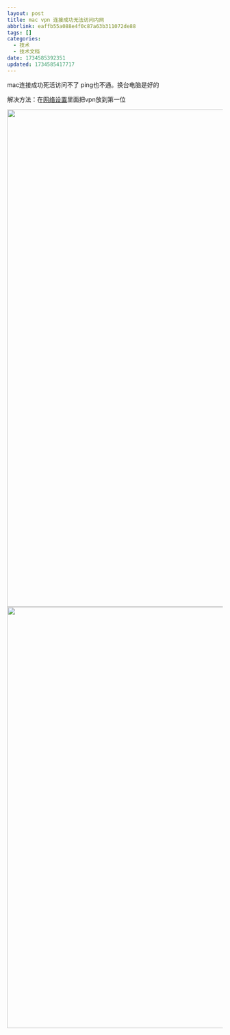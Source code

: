 ```yaml
---
layout: post
title: mac vpn 连接成功无法访问内网
abbrlink: eaffb55a088e4f0c87a63b311072de88
tags: []
categories:
  - 技术
  - 技术文档
date: 1734585392351
updated: 1734585417717
---
```


mac连接成功死活访问不了 ping也不通。换台电脑是好的

解决方法：在[网络设置](https://so.csdn.net/so/search?q=%E7%BD%91%E7%BB%9C%E8%AE%BE%E7%BD%AE\&spm=1001.2101.3001.7020)里面把vpn放到第一位

<img alt="" height="1200" src=":/8582b29ac84b444f842daf46eb5cc842" width="1162" style="box-sizing: border-box; outline: none; border: 0px; max-width: 100%; height: auto; font-synthesis-style: auto; overflow-wrap: break-word; cursor: zoom-in;" class="jop-noMdConv"> <img alt="" height="754" src=":/a22af243a046446caee3d71741e1851e" width="984" style="box-sizing: border-box; outline: none; border: 0px; max-width: 100%; height: auto; font-synthesis-style: auto; overflow-wrap: break-word; cursor: zoom-in;" class="jop-noMdConv">
